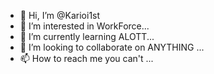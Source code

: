 - 👋 Hi, I’m @Karioi1st
- 👀 I’m interested in WorkForce...
- 🌱 I’m currently learning ALOTT...
- 💞️ I’m looking to collaborate on ANYTHING ...
- 📫 How to reach me you can't ...

<!---
Karioi1st/Karioi1st is a ✨ special ✨ repository because its `README.md` (this file) appears on your GitHub profile.
You can click the Preview link to take a look at your changes.
--->
